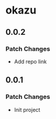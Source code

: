 # okazu

## 0.0.2

### Patch Changes

-   Add repo link

## 0.0.1

### Patch Changes

-   Init project
